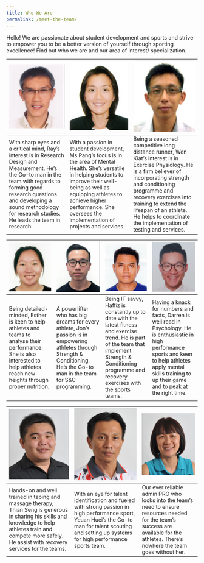 ```yaml
---
title: Who We Are
permalink: /meet-the-team/
---
```

Hello! We are passionate about student development and sports and strive to empower you to be a better version of yourself through sporting excellence! Find out who we are and our area of interest/ specialization.


| ![Raymond Loh](/images/staff-team-images/Ray3.png) |![Pang Seng Hui](/images/staff-team-images/Seng%20Hui3.png)  |![Koh Wen Kiat](/images/staff-team-images/Wen%20Kiat3.png) |
| -------- | -------- | -------- |
| With sharp eyes and a critical mind, Ray’s interest is in Research Design and Measurement. He’s the Go-to man in the team with regards to forming good research questions and developing a sound methodology for research studies.  He leads the team in research.     | With a passion in student development, Ms Pang’s focus is in the area of Mental Health. She’s versatile in helping students to improve their well-being as well as equipping athletes to achieve higher performance.  She oversees the implementation of projects and services.     | Being a seasoned competitive long distance runner, Wen Kiat’s interest is in Exercise Physiology. He is a firm believer of incorporating strength and conditioning programme and recovery exercises into training to extend the lifespan of an athlete. He helps to coordinate the implementation of testing and services.      |



|![Esther Chok](/images/staff-team-images/Esther2.png)| ![Jonathan Chua](/images/staff-team-images/Jon.png) |![Muhd Haffiz](/images/staff-team-images/Haffiz3.png)  | ![Darren Tan](/images/staff-team-images/Darren3.png)
| -------- | -------- | -------- |  -------- |
| Being detailed-minded, Esther is keen to help athletes and teams to analyse their performance.  She is also interested to help athletes reach new heights through proper nutrition.      | A powerlifter who has big dreams for every athlete, Jon’s passion is in empowering athletes through Strength & Conditioning.  He’s the Go-to man in the team for S&C programming.      | Being IT savvy, Haffiz is constantly up to date with the latest fitness and exercise trend. He is part of the team that implement Strength & Conditioning programme and recovery exercises with the sports teams.      | Having a knack for numbers and facts, Darren is well read in Psychology.  He is enthusiastic in high performance sports and keen to help athletes apply mental skills training to up their game and to peak at the right time.      |


| ![Tan Thian Seng](/images/staff-team-images/Thian%20Seng3.png) | ![Tan Yeuan Huei](/images/staff-team-images/Yeuan%20Huei3.png) |![Sheena Wang](/images/staff-team-images/Sheena3.png) |
| -------- | -------- | -------- |
| Hands-on and well trained in taping and massage therapy, Thian Seng is generous in sharing his skills and knowledge to help athletes train and compete more safely.  He assist with recovery services for the teams.       | With an eye for talent identification and fueled with strong passion in high performance sport, Yeuan Huei’s the Go-to man for talent scouting and setting up systems for high performance sports team.      | Our ever reliable admin PRO who looks into the team’s need to ensure resources needed for the team’s success are available for the athletes. There’s nowhere the team goes without her.      |
